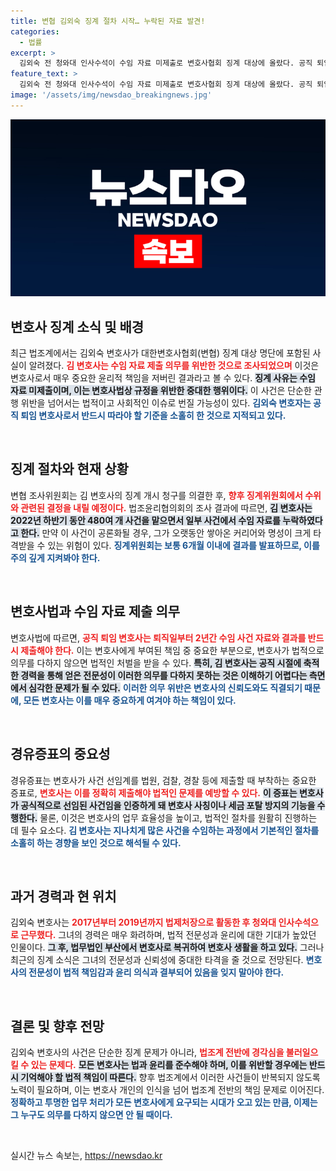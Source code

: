 ```yaml
---
title: 변협 김외숙 징계 절차 시작… 누락된 자료 발견!
categories:
  - 법률
excerpt: >
  김외숙 전 청와대 인사수석이 수임 자료 미제출로 변호사협회 징계 대상에 올랐다. 공직 퇴임 후 2년간 의무를 위반한 그는 480여 사건 중 12건을 누락한 채로 조사 중이다. 법조계의 충격을 주는 이번 사건의 전말은?
feature_text: >
  김외숙 전 청와대 인사수석이 수임 자료 미제출로 변호사협회 징계 대상에 올랐다. 공직 퇴임 후 2년간 의무를 위반한 그는 480여 사건 중 12건을 누락한 채로 조사 중이다. 법조계의 충격을 주는 이번 사건의 전말은?
image: '/assets/img/newsdao_breakingnews.jpg'
---
```


<p><img src="/assets/img/newsdao_breakingnews.jpg" alt="implanttips 속보" /></p>

<h2 data-ke-size="size26">변호사 징계 소식 및 배경</h2>

<p data-ke-size="size16">최근 법조계에서는 김외숙 변호사가 대한변호사협회(변협) 징계 대상 명단에 포함된 사실이 알려졌다. <b><span style="color: #ee2323;">김 변호사는 수임 자료 제출 의무를 위반한 것으로 조사되었으며</span></b> 이것은 변호사로서 매우 중요한 윤리적 책임을 저버린 결과라고 볼 수 있다. <b><span style="background-color: #21538527;">징계 사유는 수임 자료 미제출이며, 이는 변호사법상 규정을 위반한 중대한 행위이다.</span></b> 이 사건은 단순한 관행 위반을 넘어서는 법적이고 사회적인 이슈로 번질 가능성이 있다. <b><span style="color: #1a5490;">김외숙 변호자는 공직 퇴임 변호사로서 반드시 따라야 할 기준을 소홀히 한 것으로 지적되고 있다.</span></b></p>

<p data-ke-size="size16">&nbsp;</p>

<h2 data-ke-size="size26">징계 절차와 현재 상황</h2>

<p data-ke-size="size16">변협 조사위원회는 김 변호사의 징계 개시 청구를 의결한 후, <b><span style="color: #ee2323;">향후 징계위원회에서 수위와 관련된 결정을 내릴 예정이다.</span></b> 법조윤리협의회의 조사 결과에 따르면, <b><span style="background-color: #21538527;">김 변호사는 2022년 하반기 동안 480여 개 사건을 맡으면서 일부 사건에서 수임 자료를 누락하였다고 한다.</span></b> 만약 이 사건이 공론화될 경우, 그가 오랫동안 쌓아온 커리어와 명성이 크게 타격받을 수 있는 위험이 있다. <b><span style="color: #1a5490;">징계위원회는 보통 6개월 이내에 결과를 발표하므로, 이를 주의 깊게 지켜봐야 한다.</span></b></p>

<p data-ke-size="size16">&nbsp;</p>

<h2 data-ke-size="size26">변호사법과 수임 자료 제출 의무</h2>

<p data-ke-size="size16">변호사법에 따르면, <b><span style="color: #ee2323;">공직 퇴임 변호사는 퇴직일부터 2년간 수임 사건 자료와 결과를 반드시 제출해야 한다.</span></b> 이는 변호사에게 부여된 책임 중 중요한 부분으로, 변호사가 법적으로 의무를 다하지 않으면 법적인 처벌을 받을 수 있다. <b><span style="background-color: #21538527;">특히, 김 변호사는 공직 시절에 축적한 경력을 통해 얻은 전문성이 이러한 의무를 다하지 못하는 것은 이해하기 어렵다는 측면에서 심각한 문제가 될 수 있다.</span></b> <b><span style="color: #1a5490;">이러한 의무 위반은 변호사의 신뢰도와도 직결되기 때문에, 모든 변호사는 이를 매우 중요하게 여겨야 하는 책임이 있다.</span></b></p>

<p data-ke-size="size16">&nbsp;</p>

<h2 data-ke-size="size26">경유증표의 중요성</h2>

<p data-ke-size="size16">경유증표는 변호사가 사건 선임계를 법원, 검찰, 경찰 등에 제출할 때 부착하는 중요한 증표로, <b><span style="color: #ee2323;">변호사는 이를 정확히 제출해야 법적인 문제를 예방할 수 있다.</span></b> <b><span style="background-color: #21538527;">이 증표는 변호사가 공식적으로 선임된 사건임을 인증하게 돼 변호사 사칭이나 세금 포탈 방지의 기능을 수행한다.</span></b> 물론, 이것은 변호사의 업무 효율성을 높이고, 법적인 절차를 원활히 진행하는 데 필수 요소다. <b><span style="color: #1a5490;">김 변호사는 지나치게 많은 사건을 수임하는 과정에서 기본적인 절차를 소홀히 하는 경향을 보인 것으로 해석될 수 있다.</span></b></p>

<p data-ke-size="size16">&nbsp;</p>

<h2 data-ke-size="size26">과거 경력과 현 위치</h2>

<p data-ke-size="size16">김외숙 변호사는 <b><span style="color: #ee2323;">2017년부터 2019년까지 법제처장으로 활동한 후 청와대 인사수석으로 근무했다.</span></b> 그녀의 경력은 매우 화려하며, 법적 전문성과 윤리에 대한 기대가 높았던 인물이다. <b><span style="background-color: #21538527;">그 후, 법무법인 부산에서 변호사로 복귀하여 변호사 생활을 하고 있다.</span></b> 그러나 최근의 징계 소식은 그녀의 전문성과 신뢰성에 중대한 타격을 줄 것으로 전망된다. <b><span style="color: #1a5490;">변호사의 전문성이 법적 책임감과 윤리 의식과 결부되어 있음을 잊지 말아야 한다.</span></b></p>

<p data-ke-size="size16">&nbsp;</p>

<h2 data-ke-size="size26">결론 및 향후 전망</h2>

<p data-ke-size="size16">김외숙 변호사의 사건은 단순한 징계 문제가 아니라, <b><span style="color: #ee2323;">법조계 전반에 경각심을 불러일으킬 수 있는 문제다.</span></b> <b><span style="background-color: #21538527;">모든 변호사는 법과 윤리를 준수해야 하며, 이를 위반할 경우에는 반드시 기억해야 할 법적 책임이 따른다.</span></b> 향후 법조계에서 이러한 사건들이 반복되지 않도록 노력이 필요하며, 이는 변호사 개인의 인식을 넘어 법조계 전반의 책임 문제로 이어진다. <b><span style="color: #1a5490;">정확하고 투명한 업무 처리가 모든 변호사에게 요구되는 시대가 오고 있는 만큼, 이제는 그 누구도 의무를 다하지 않으면 안 될 때이다.</span></b></p>

<p data-ke-size="size16">&nbsp;</p>
실시간 뉴스 속보는, <a href="https://newsdao.kr" rel="dofollow">https://newsdao.kr</a>


